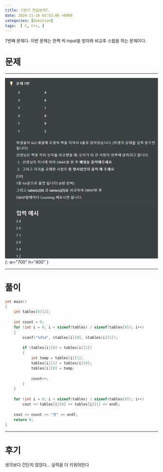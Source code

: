 ```yaml
---
title: 기본기 연습문제7.
date: 2024-11-16 03:53:00 +0900
categories: [Question]  
tags:  [ C, C++, ]
---
```


7번째 문제다. 이번 문제는 한짝 씩 input을 받아와 비교후 스왑을 하는 문제이다.    
# 문제   
---------------------------------------
![Desktop View](/assets/img/Question7.png){: w="700" h="400" }

---------------------------------------

# 풀이
  


```c++
int main() 
{
    int tables[6][2];

    int count = 0;
    for (int i = 0; i < sizeof(tables) / sizeof(tables[0]); i++)
    {
        scanf("%d%d", &tables[i][0], &tables[i][1]);

        if (tables[i][0] < tables[i][1])
        {
            int temp = tables[i][1];
            tables[i][1] = tables[i][0];
            tables[i][0] = temp;

            count++;
        }
    }

    for (int i = 0; i < sizeof(tables) / sizeof(tables[0]); i++)
        cout << tables[i][0] << tables[i][1] << endl;

    cout << count << "명" << endl;
    return 0;
}
```
---------------------------------------

# 후기

생각보다 간단치 않았다... 실력을 더 키워야한다
